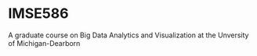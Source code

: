 # IMSE586
A graduate course on Big Data Analytics and Visualization at the Unversity of Michigan-Dearborn
